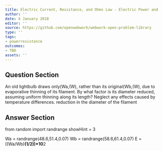 ```yaml
---
title: Electric Current, Resistance, and Ohms Law - Electric Power and Energy
author: ''
date: 4 January 2018
editor: ''
source: https://github.com/openwebwork/webwork-open-problem-library
type: ''
tags:
- powerresistance
outcomes:
- TBD
assets: ''
---
```


## Question Section 

An old lightbulb draws only(Wa,(W), rather than its original(Wb,(W), due to evaporative thinning of its filament. By what factor is its diameter reduced, assuming uniform thinning along its length? Neglect any effects caused by temperature differences.
 reduction in the diameter of the filament



## Answer Section

from random import randrange
showHint = 3


Wa = randrange(48.6,51.4,0.07)
Wb = randrange(58.6,61.4,0.07)
E = ((Wa/Wb)**(1/2))*10**2